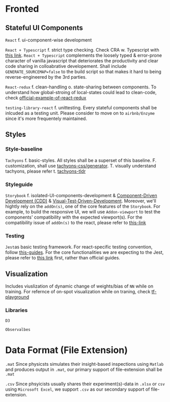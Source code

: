 # Fronted
## Stateful UI Components 
`React` f. ui-component-wise development

`React + Typescript` f. strict type checking. Check CRA w. Typescript with [this link](https://create-react-app.dev/docs/adding-typescript/). `React + Typescript` complements the loosely typed & error-prone character of vanilla javascript that deteriorates the productivity and clear code sharing in colloabrative developement. Shall include `GENERATE_SOURCEMAP=false` to the build script so that makes it hard to being reverse-engineered by the 3rd parties.

`React-redux` f. clean-handling o. state-sharing between components. To understand how global-stroing of local-states could lead to clean-code, check [official-example-of-react-redux](https://codesandbox.io/s/9on71rvnyo)

`testing-library-react` f. unittesting. Every stateful components shall be inlcuded as a testing unit. Please consider to move on to `airbnb/Enzyme` since it's more frequentely maintained.

## Styles

### Style-baseline
`Tachyons` f. basic-styles. All styles shall be a superset of this baseline. F. customization, shall use [tachyons-css/generator](https://github.com/tachyons-css/generator). T. visually understand tachyons, please refer t. [tachyons-tldr](https://tachyons-tldr.now.sh/#/scales#Typography)

### Styleguide
`Storybook` f. isolated-UI-components-development & [Component-Driven Development (CDD)](https://blog.hichroma.com/component-driven-development-ce1109d56c8e) & [Visual-Test-Driven-Development](https://blog.hichroma.com/visual-test-driven-development-aec1c98bed87). Moreover, we'll hightly rely on the `addOn(s)`, one of the core features of the `Storybook`. For example, to build the responsive UI, we will use `Addon-viewport` to test the components' compatibility with the expected viewport(s). For the compatibility issue of `addOn(s)` to the react, please refer to [this-link](https://github.com/storybookjs/storybook/blob/master/ADDONS_SUPPORT.md)

### Testing
`Jest`as basic testing framework. For react-specific testing convention, follow [this-guides](https://jestjs.io/docs/en/tutorial-react). For the core functionalities we are expecting to the Jest, please refer to [this link](https://flaviocopes.com/jest/) first, rather than official guides.


## Visualization
Includes viuslization of dynamic change of weights/bias of `NN` while on training. For refernce of on-spot visualization while on traning, check [tf-playground](https://playground.tensorflow.org/)
### Libraries
`D3`

`Observalbes`

# Data Format (File Extension)
`.mat` Since physicsts simulates their insight-based inspections using `Matlab` and produces output in `.mat`, our primary support of file-extension shall be `.mat` 

`.csv` Since phsyicists usually shares their experiment(s)-data in `.xlsx` or `csv` using `Microsoft Excel`, we support `.csv` as our secondary support of file-extension.
